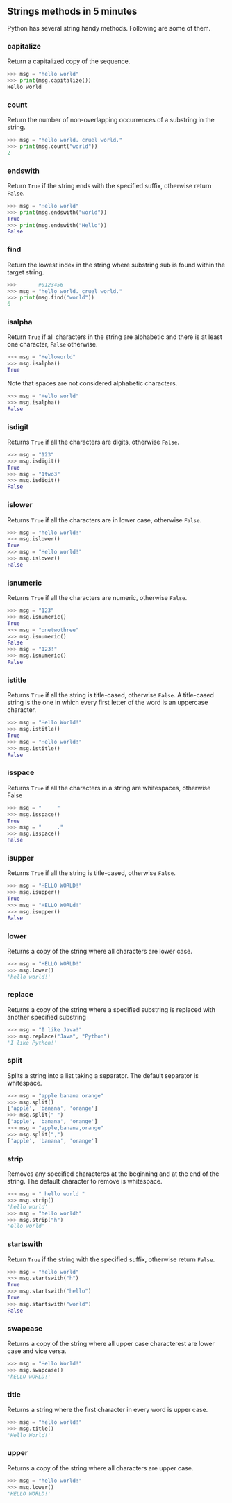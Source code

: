 ## Strings methods in 5 minutes

Python has several string handy methods. Following are some of them.

### capitalize
Return a capitalized copy of the sequence.

```python
>>> msg = "hello world"
>>> print(msg.capitalize())
Hello world
```

### count
Return the number of non-overlapping occurrences of a substring in the string.

```python
>>> msg = "hello world. cruel world."
>>> print(msg.count("world"))
2
```

### endswith
Return `True` if the string ends with the specified suffix, otherwise return `False`.

```python
>>> msg = "Hello world"
>>> print(msg.endswith("world"))
True
>>> print(msg.endswith("Hello"))
False
```

### find
Return the lowest index in the string where substring sub is found within the target string.

```python
>>>       #0123456      
>>> msg = "hello world. cruel world."
>>> print(msg.find("world"))
6
```

### isalpha
Return `True` if all characters in the string are alphabetic and there is at least one character, `False` otherwise.

```python
>>> msg = "Helloworld"
>>> msg.isalpha()
True
```

Note that spaces are not considered alphabetic characters.

```python
>>> msg = "Hello world"
>>> msg.isalpha()
False
```

### isdigit
Returns `True` if all the characters are digits, otherwise `False`.

```python
>>> msg = "123"
>>> msg.isdigit()
True
>>> msg = "1two3"
>>> msg.isdigit()
False
```

### islower
Returns `True` if all the characters are in lower case, otherwise `False`.

```python
>>> msg = "hello world!"
>>> msg.islower()
True
>>> msg = "Hello world!"
>>> msg.islower()
False
```

### isnumeric
Returns `True` if all the characters are numeric, otherwise `False`.

```python
>>> msg = "123"
>>> msg.isnumeric()
True
>>> msg = "onetwothree"
>>> msg.isnumeric()
False
>>> msg = "123!"
>>> msg.isnumeric()
False
```

### istitle
Returns `True` if all the string is title-cased, otherwise `False`.  A title-cased string is the one in which every first letter of the word is an uppercase character.

```python
>>> msg = "Hello World!"
>>> msg.istitle()
True
>>> msg = "Hello world!"
>>> msg.istitle()
False
```

### isspace
Returns `True` if all the characters in a string are whitespaces, otherwise False
```python
>>> msg = "     "
>>> msg.isspace()
True
>>> msg = "     ."
>>> msg.isspace()
False
```

### isupper
Returns `True` if all the string is title-cased, otherwise `False`.

```python
>>> msg = "HELLO WORLD!"
>>> msg.isupper()
True
>>> msg = "HELLO WORLd!"
>>> msg.isupper()
False
```

### lower
Returns a copy of the string where all characters are lower case.
```python
>>> msg = "HELLO WORLD!"
>>> msg.lower()
'hello world!'
```

### replace
 Returns a copy of the string where a specified substring is replaced with another specified substring

```python
>>> msg = "I like Java!"
>>> msg.replace("Java", "Python")
'I like Python!'
```

### split
Splits a string into a list taking a separator. The default separator is whitespace.
```python
>>> msg = "apple banana orange"
>>> msg.split()
['apple', 'banana', 'orange']
>>> msg.split(" ")
['apple', 'banana', 'orange']
>>> msg = "apple,banana,orange"
>>> msg.split(",")
['apple', 'banana', 'orange']
```

### strip
Removes any specified characteres at the beginning and at the end of the string. The default character to remove is whitespace.

```python
>>> msg = " hello world "
>>> msg.strip()
'hello world'
>>> msg = "hello worldh"
>>> msg.strip("h")
'ello world'
```

### startswith
Return `True` if the string  with the specified suffix, otherwise return `False`.

```python
>>> msg = "hello world"
>>> msg.startswith("h")
True
>>> msg.startswith("hello")
True
>>> msg.startswith("world")
False
```

### swapcase
Returns a copy of the string where all upper case characterest are lower case and vice versa.
```python
>>> msg = "Hello World!"
>>> msg.swapcase()
'hELLO wORLD!'
```

### title
Returns a string where the first character in every word is upper case.
```python
>>> msg = "hello world!"
>>> msg.title()
'Hello World!'
```

### upper
Returns a copy of the string where all characters are upper case.
```python
>>> msg = "hello world!"
>>> msg.lower()
'HELLO WORLD!'
```